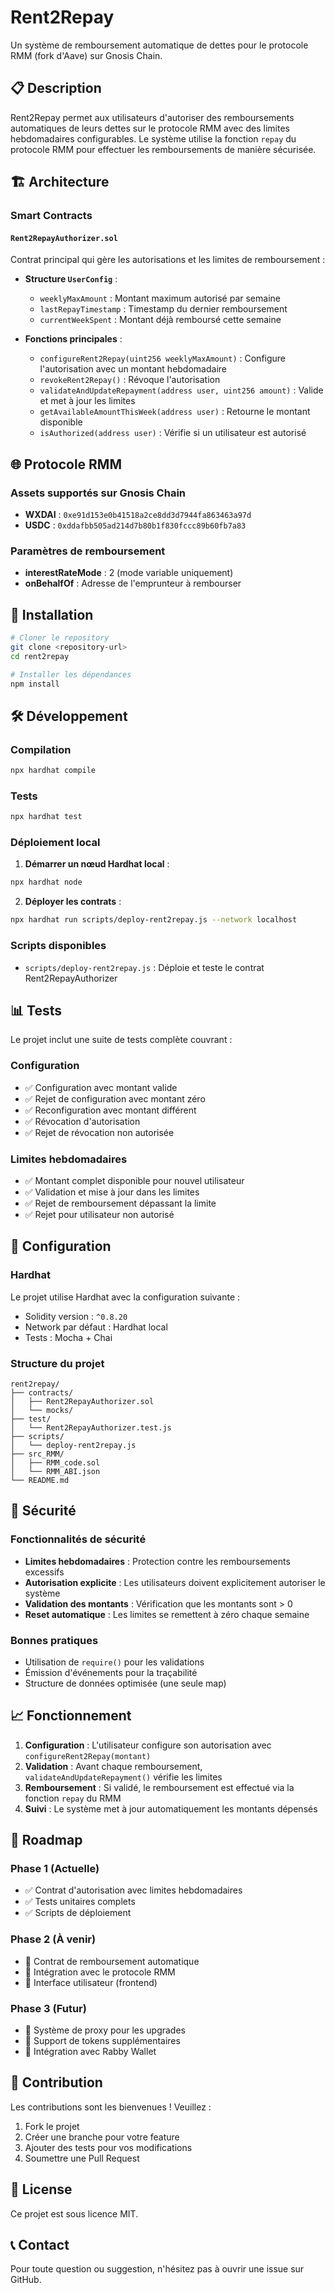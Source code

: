 # Rent2Repay

Un système de remboursement automatique de dettes pour le protocole RMM (fork d'Aave) sur Gnosis Chain.

## 📋 Description

Rent2Repay permet aux utilisateurs d'autoriser des remboursements automatiques de leurs dettes sur le protocole RMM avec des limites hebdomadaires configurables. Le système utilise la fonction `repay` du protocole RMM pour effectuer les remboursements de manière sécurisée.

## 🏗️ Architecture

### Smart Contracts

#### `Rent2RepayAuthorizer.sol`
Contrat principal qui gère les autorisations et les limites de remboursement :

- **Structure `UserConfig`** :
  - `weeklyMaxAmount` : Montant maximum autorisé par semaine
  - `lastRepayTimestamp` : Timestamp du dernier remboursement
  - `currentWeekSpent` : Montant déjà remboursé cette semaine

- **Fonctions principales** :
  - `configureRent2Repay(uint256 weeklyMaxAmount)` : Configure l'autorisation avec un montant hebdomadaire
  - `revokeRent2Repay()` : Révoque l'autorisation
  - `validateAndUpdateRepayment(address user, uint256 amount)` : Valide et met à jour les limites
  - `getAvailableAmountThisWeek(address user)` : Retourne le montant disponible
  - `isAuthorized(address user)` : Vérifie si un utilisateur est autorisé

## 🌐 Protocole RMM

### Assets supportés sur Gnosis Chain
- **WXDAI** : `0xe91d153e0b41518a2ce8dd3d7944fa863463a97d`
- **USDC** : `0xddafbb505ad214d7b80b1f830fccc89b60fb7a83`

### Paramètres de remboursement
- **interestRateMode** : 2 (mode variable uniquement)
- **onBehalfOf** : Adresse de l'emprunteur à rembourser

## 🚀 Installation

```bash
# Cloner le repository
git clone <repository-url>
cd rent2repay

# Installer les dépendances
npm install
```

## 🛠️ Développement

### Compilation
```bash
npx hardhat compile
```

### Tests
```bash
npx hardhat test
```

### Déploiement local

1. **Démarrer un nœud Hardhat local** :
```bash
npx hardhat node
```

2. **Déployer les contrats** :
```bash
npx hardhat run scripts/deploy-rent2repay.js --network localhost
```

### Scripts disponibles

- `scripts/deploy-rent2repay.js` : Déploie et teste le contrat Rent2RepayAuthorizer

## 📊 Tests

Le projet inclut une suite de tests complète couvrant :

### Configuration
- ✅ Configuration avec montant valide
- ✅ Rejet de configuration avec montant zéro
- ✅ Reconfiguration avec montant différent
- ✅ Révocation d'autorisation
- ✅ Rejet de révocation non autorisée

### Limites hebdomadaires
- ✅ Montant complet disponible pour nouvel utilisateur
- ✅ Validation et mise à jour dans les limites
- ✅ Rejet de remboursement dépassant la limite
- ✅ Rejet pour utilisateur non autorisé

## 🔧 Configuration

### Hardhat
Le projet utilise Hardhat avec la configuration suivante :
- Solidity version : `^0.8.20`
- Network par défaut : Hardhat local
- Tests : Mocha + Chai

### Structure du projet
```
rent2repay/
├── contracts/
│   ├── Rent2RepayAuthorizer.sol
│   └── mocks/
├── test/
│   └── Rent2RepayAuthorizer.test.js
├── scripts/
│   └── deploy-rent2repay.js
├── src_RMM/
│   ├── RMM_code.sol
│   └── RMM_ABI.json
└── README.md
```

## 🔐 Sécurité

### Fonctionnalités de sécurité
- **Limites hebdomadaires** : Protection contre les remboursements excessifs
- **Autorisation explicite** : Les utilisateurs doivent explicitement autoriser le système
- **Validation des montants** : Vérification que les montants sont > 0
- **Reset automatique** : Les limites se remettent à zéro chaque semaine

### Bonnes pratiques
- Utilisation de `require()` pour les validations
- Émission d'événements pour la traçabilité
- Structure de données optimisée (une seule map)

## 📈 Fonctionnement

1. **Configuration** : L'utilisateur configure son autorisation avec `configureRent2Repay(montant)`
2. **Validation** : Avant chaque remboursement, `validateAndUpdateRepayment()` vérifie les limites
3. **Remboursement** : Si validé, le remboursement est effectué via la fonction `repay` du RMM
4. **Suivi** : Le système met à jour automatiquement les montants dépensés

## 🔮 Roadmap

### Phase 1 (Actuelle)
- ✅ Contrat d'autorisation avec limites hebdomadaires
- ✅ Tests unitaires complets
- ✅ Scripts de déploiement

### Phase 2 (À venir)
- 🔄 Contrat de remboursement automatique
- 🔄 Intégration avec le protocole RMM
- 🔄 Interface utilisateur (frontend)

### Phase 3 (Futur)
- 🔄 Système de proxy pour les upgrades
- 🔄 Support de tokens supplémentaires
- 🔄 Intégration avec Rabby Wallet

## 🤝 Contribution

Les contributions sont les bienvenues ! Veuillez :
1. Fork le projet
2. Créer une branche pour votre feature
3. Ajouter des tests pour vos modifications
4. Soumettre une Pull Request

## 📄 License

Ce projet est sous licence MIT.

## 📞 Contact

Pour toute question ou suggestion, n'hésitez pas à ouvrir une issue sur GitHub.
